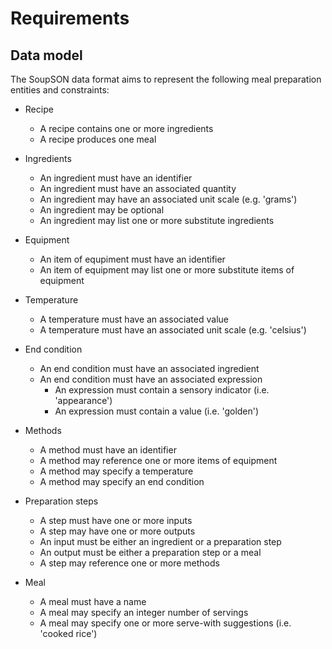 # Requirements

## Data model

The SoupSON data format aims to represent the following meal preparation
entities and constraints:

- Recipe
  - A recipe contains one or more ingredients
  - A recipe produces one meal

- Ingredients
  - An ingredient must have an identifier
  - An ingredient must have an associated quantity
  - An ingredient may have an associated unit scale (e.g. 'grams')
  - An ingredient may be optional
  - An ingredient may list one or more substitute ingredients

- Equipment
  - An item of equpiment must have an identifier
  - An item of equipment may list one or more substitute items of equipment

- Temperature
  - A temperature must have an associated value
  - A temperature must have an associated unit scale (e.g. 'celsius')

- End condition
  - An end condition must have an associated ingredient
  - An end condition must have an associated expression
    - An expression must contain a sensory indicator (i.e. 'appearance')
    - An expression must contain a value (i.e. 'golden')

- Methods
  - A method must have an identifier
  - A method may reference one or more items of equipment
  - A method may specify a temperature
  - A method may specify an end condition

- Preparation steps
  - A step must have one or more inputs
  - A step may have one or more outputs
  - An input must be either an ingredient or a preparation step
  - An output must be either a preparation step or a meal
  - A step may reference one or more methods

- Meal
  - A meal must have a name
  - A meal may specify an integer number of servings
  - A meal may specify one or more serve-with suggestions (i.e. 'cooked rice')
